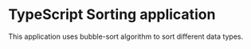 # TypeScript Sorting application

This application uses bubble-sort algorithm to sort different data types.
